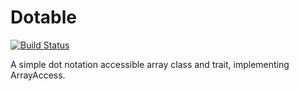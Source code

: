 # Dotable

[![Build Status](https://travis-ci.org/ecfectus/dotable.svg?branch=master)](https://travis-ci.org/ecfectus/dotable)

A simple dot notation accessible array class and trait, implementing ArrayAccess.
